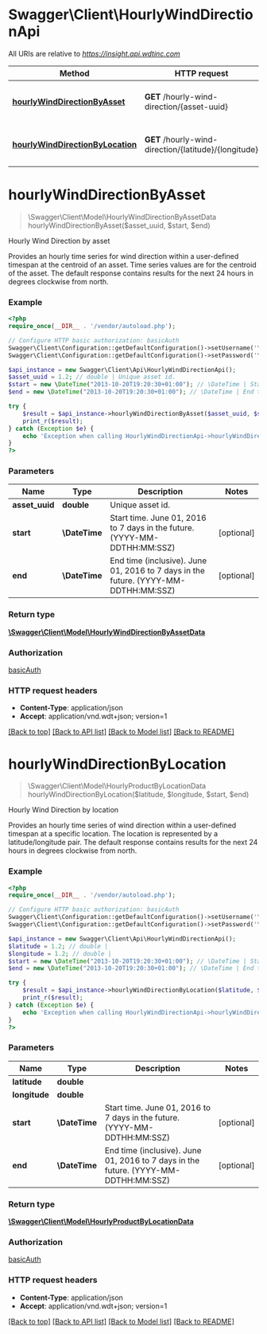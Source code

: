 # Swagger\Client\HourlyWindDirectionApi

All URIs are relative to *https://insight.api.wdtinc.com*

Method | HTTP request | Description
------------- | ------------- | -------------
[**hourlyWindDirectionByAsset**](HourlyWindDirectionApi.md#hourlyWindDirectionByAsset) | **GET** /hourly-wind-direction/{asset-uuid} | Hourly Wind Direction by asset
[**hourlyWindDirectionByLocation**](HourlyWindDirectionApi.md#hourlyWindDirectionByLocation) | **GET** /hourly-wind-direction/{latitude}/{longitude} | Hourly Wind Direction by location


# **hourlyWindDirectionByAsset**
> \Swagger\Client\Model\HourlyWindDirectionByAssetData hourlyWindDirectionByAsset($asset_uuid, $start, $end)

Hourly Wind Direction by asset

Provides an hourly time series for wind direction within a user-defined timespan at the centroid of an asset. Time series values are for the centroid of the asset. The default response contains results for the next 24 hours in degrees clockwise from north.

### Example
```php
<?php
require_once(__DIR__ . '/vendor/autoload.php');

// Configure HTTP basic authorization: basicAuth
Swagger\Client\Configuration::getDefaultConfiguration()->setUsername('YOUR_USERNAME');
Swagger\Client\Configuration::getDefaultConfiguration()->setPassword('YOUR_PASSWORD');

$api_instance = new Swagger\Client\Api\HourlyWindDirectionApi();
$asset_uuid = 1.2; // double | Unique asset id.
$start = new \DateTime("2013-10-20T19:20:30+01:00"); // \DateTime | Start time. June 01, 2016 to 7 days in the future. (YYYY-MM-DDTHH:MM:SSZ)
$end = new \DateTime("2013-10-20T19:20:30+01:00"); // \DateTime | End time (inclusive). June 01, 2016 to 7 days in the future. (YYYY-MM-DDTHH:MM:SSZ)

try {
    $result = $api_instance->hourlyWindDirectionByAsset($asset_uuid, $start, $end);
    print_r($result);
} catch (Exception $e) {
    echo 'Exception when calling HourlyWindDirectionApi->hourlyWindDirectionByAsset: ', $e->getMessage(), PHP_EOL;
}
?>
```

### Parameters

Name | Type | Description  | Notes
------------- | ------------- | ------------- | -------------
 **asset_uuid** | **double**| Unique asset id. |
 **start** | **\DateTime**| Start time. June 01, 2016 to 7 days in the future. (YYYY-MM-DDTHH:MM:SSZ) | [optional]
 **end** | **\DateTime**| End time (inclusive). June 01, 2016 to 7 days in the future. (YYYY-MM-DDTHH:MM:SSZ) | [optional]

### Return type

[**\Swagger\Client\Model\HourlyWindDirectionByAssetData**](../Model/HourlyWindDirectionByAssetData.md)

### Authorization

[basicAuth](../../README.md#basicAuth)

### HTTP request headers

 - **Content-Type**: application/json
 - **Accept**: application/vnd.wdt+json; version=1

[[Back to top]](#) [[Back to API list]](../../README.md#documentation-for-api-endpoints) [[Back to Model list]](../../README.md#documentation-for-models) [[Back to README]](../../README.md)

# **hourlyWindDirectionByLocation**
> \Swagger\Client\Model\HourlyProductByLocationData hourlyWindDirectionByLocation($latitude, $longitude, $start, $end)

Hourly Wind Direction by location

Provides an hourly time series of wind direction within a user-defined  timespan at a specific location. The location is represented by a latitude/longitude pair. The default response contains results for the next 24 hours in degrees clockwise from north.

### Example
```php
<?php
require_once(__DIR__ . '/vendor/autoload.php');

// Configure HTTP basic authorization: basicAuth
Swagger\Client\Configuration::getDefaultConfiguration()->setUsername('YOUR_USERNAME');
Swagger\Client\Configuration::getDefaultConfiguration()->setPassword('YOUR_PASSWORD');

$api_instance = new Swagger\Client\Api\HourlyWindDirectionApi();
$latitude = 1.2; // double | 
$longitude = 1.2; // double | 
$start = new \DateTime("2013-10-20T19:20:30+01:00"); // \DateTime | Start time. June 01, 2016 to 7 days in the future. (YYYY-MM-DDTHH:MM:SSZ)
$end = new \DateTime("2013-10-20T19:20:30+01:00"); // \DateTime | End time (inclusive). June 01, 2016 to 7 days in the future. (YYYY-MM-DDTHH:MM:SSZ)

try {
    $result = $api_instance->hourlyWindDirectionByLocation($latitude, $longitude, $start, $end);
    print_r($result);
} catch (Exception $e) {
    echo 'Exception when calling HourlyWindDirectionApi->hourlyWindDirectionByLocation: ', $e->getMessage(), PHP_EOL;
}
?>
```

### Parameters

Name | Type | Description  | Notes
------------- | ------------- | ------------- | -------------
 **latitude** | **double**|  |
 **longitude** | **double**|  |
 **start** | **\DateTime**| Start time. June 01, 2016 to 7 days in the future. (YYYY-MM-DDTHH:MM:SSZ) | [optional]
 **end** | **\DateTime**| End time (inclusive). June 01, 2016 to 7 days in the future. (YYYY-MM-DDTHH:MM:SSZ) | [optional]

### Return type

[**\Swagger\Client\Model\HourlyProductByLocationData**](../Model/HourlyProductByLocationData.md)

### Authorization

[basicAuth](../../README.md#basicAuth)

### HTTP request headers

 - **Content-Type**: application/json
 - **Accept**: application/vnd.wdt+json; version=1

[[Back to top]](#) [[Back to API list]](../../README.md#documentation-for-api-endpoints) [[Back to Model list]](../../README.md#documentation-for-models) [[Back to README]](../../README.md)

